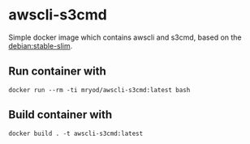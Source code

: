 # awscli-s3cmd

Simple docker image which contains awscli and s3cmd, based on the [debian:stable-slim](https://hub.docker.com/_/debian).

## Run container with

```
docker run --rm -ti mryod/awscli-s3cmd:latest bash
``` 

## Build container with

```
docker build . -t awscli-s3cmd:latest
``` 
